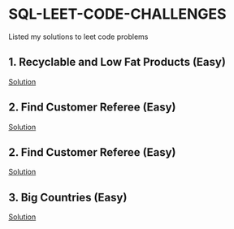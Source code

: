 # SQL-LEET-CODE-CHALLENGES<br>
Listed my solutions to leet code problems
## 1. Recyclable and Low Fat Products (Easy)
[Solution](https://github.com/sebastianBaquero98/Recyclable-and-Low-Fat-Products)

## 2. Find Customer Referee (Easy)
[Solution](https://github.com/sebastianBaquero98/Find-Customer-Referee)

## 2. Find Customer Referee (Easy)
[Solution](https://github.com/sebastianBaquero98/Find-Customer-Referee)

## 3. Big Countries (Easy)
[Solution](https://github.com/sebastianBaquero98/Big-Countries)
